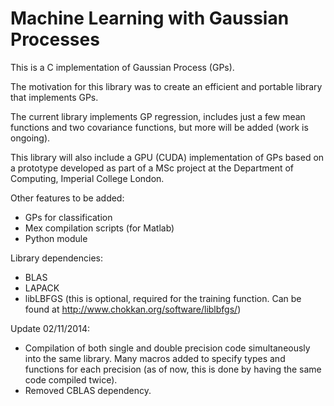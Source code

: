 Machine Learning with Gaussian Processes
====

This is a C implementation of Gaussian Process (GPs).

The motivation for this library was to create an efficient and portable library
that implements GPs.

The current library implements GP regression, includes just a few mean
functions and two covariance functions, but more will be added (work is
ongoing).

This library will also include a GPU (CUDA) implementation of GPs based on a
prototype developed as part of a MSc project at the Department of Computing,
Imperial College London.

Other features to be added:
- GPs for classification
- Mex compilation scripts (for Matlab)
- Python module

Library dependencies:
- BLAS
- LAPACK
- libLBFGS (this is optional, required for the training function. Can be found
  at http://www.chokkan.org/software/liblbfgs/)

Update 02/11/2014:
- Compilation of both single and double precision code simultaneously into the
  same library. Many macros added to specify types and functions for each
  precision (as of now, this is done by having the same code compiled twice).
- Removed CBLAS dependency.
